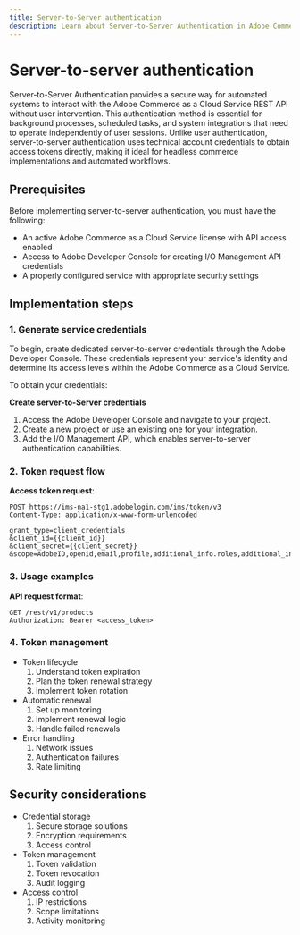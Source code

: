 ```yaml
---
title: Server-to-Server authentication
description: Learn about Server-to-Server Authentication in Adobe Commerce as a Cloud Service.
---
```


# Server-to-server authentication

Server-to-Server Authentication provides a secure way for automated systems to interact with the Adobe Commerce as a Cloud Service REST API without user intervention. This authentication method is essential for background processes, scheduled tasks, and system integrations that need to operate independently of user sessions. Unlike user authentication, server-to-server authentication uses technical account credentials to obtain access tokens directly, making it ideal for headless commerce implementations and automated workflows.

## Prerequisites

Before implementing server-to-server authentication, you must have the following:

- An active Adobe Commerce as a Cloud Service license with API access enabled
- Access to Adobe Developer Console for creating I/O Management API credentials
- A properly configured service with appropriate security settings

## Implementation steps

### 1. Generate service credentials

To begin, create dedicated server-to-server credentials through the Adobe Developer Console. These credentials represent your service's identity and determine its access levels within the Adobe Commerce as a Cloud Service.

To obtain your credentials:

**Create server-to-Server credentials**

  1. Access the Adobe Developer Console and navigate to your project.
  1. Create a new project or use an existing one for your integration.
  1. Add the I/O Management API, which enables server-to-server authentication capabilities.

### 2. Token request flow

**Access token request**:

```http
POST https://ims-na1-stg1.adobelogin.com/ims/token/v3
Content-Type: application/x-www-form-urlencoded

grant_type=client_credentials
&client_id={{client_id}}
&client_secret={{client_secret}}
&scope=AdobeID,openid,email,profile,additional_info.roles,additional_info.projectedProductContext
```

### 3. Usage examples

**API request format**:

  ```http
  GET /rest/v1/products
  Authorization: Bearer <access_token>
  ```

### 4. Token management

- Token lifecycle
  1. Understand token expiration
  1. Plan the token renewal strategy
  1. Implement token rotation
- Automatic renewal
  1. Set up monitoring
  1. Implement renewal logic
  1. Handle failed renewals
- Error handling
  1. Network issues
  1. Authentication failures
  1. Rate limiting

## Security considerations

- Credential storage
  1. Secure storage solutions
  1. Encryption requirements
  1. Access control
- Token management
  1. Token validation
  1. Token revocation
  1. Audit logging
- Access control
  1. IP restrictions
  1. Scope limitations
  1. Activity monitoring
